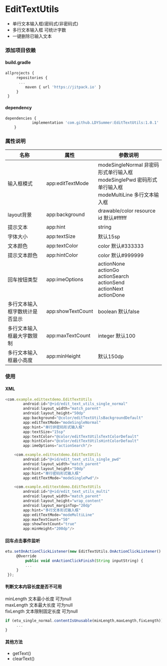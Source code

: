# EditTextUtils
- 单行文本输入框(密码式/非密码式)
- 多行文本输入框 可统计字数
- 一键删除已输入文本


### 添加项目依赖
#### build.gradle
```javascript
allprojects {
	 repositories {
	  ...
		 maven { url 'https://jitpack.io' }
	 }
 }
```

#### dependency
```javascript
dependencies {
	        implementation 'com.github.LDYSummer:EditTextUtils:1.0.1'
	}
```
### 属性说明

|名称 | 属性 | 参数说明 |
|-----|-----|-----------
|输入框模式 | app:editTextMode | modeSingleNormal 非密码形式单行输入框<br>modeSinglePwd 密码形式单行输入框<br>modeMultiLine 多行文本输入框|
|layout背景| app:background | drawable/color resource id 默认#ffffff |
|提示文本 | app:hint | string |
|字体大小 | app:textSize | 默认15sp |
|文本颜色 | app:textColor | color 默认#333333 |
|提示文本颜色 | app:hintColor | color 默认#999999 |
|回车按钮类型 | app:imeOptions | actionNone<br>actionGo<br>actionSearch<br>actionSend<br>actionNext<br>actionDone|
|多行文本输入框字数统计是否显示 | app:showTextCount | boolean 默认false|
|多行文本输入框最大字数限制 | app:maxTextCount | integer 默认100 |
|多行文本输入框最小高度 | app:minHeight | 默认150dp | 

### 使用
#### XML
```javascript
<com.example.edittextdemo.EditTextUtils
        android:id="@+id/edit_text_utils_single_normal"
        android:layout_width="match_parent"
        android:layout_height="50dp"
        app:background="@color/editTextUtilsBackgroundDefault"
        app:editTextMode="modeSingleNormal"
        app:hint="单行非密码形式输入框"
        app:textSize="15sp"
        app:textColor="@color/editTextUtilsTextColorDefault"
        app:hintColor="@color/editTextUtilsHintColorDefault"
        app:imeOptions="actionSearch"/>
```
```javascript
    <com.example.edittextdemo.EditTextUtils
        android:id="@+id/edit_text_utils_single_pwd"
        android:layout_width="match_parent"
        android:layout_height="50dp"
        app:hint="单行密码形式输入框"
        app:editTextMode="modeSinglePwd"/>
```

```javascript
    <com.example.edittextdemo.EditTextUtils
        android:id="@+id/edit_text_utils_multi"
        android:layout_width="match_parent"
        android:layout_height="wrap_content"
        android:layout_marginTop="20dp"
        app:hint="多行文本形式输入框"
        app:editTextMode="modeMultiLine"
        app:maxTextCount="50"
        app:showTextCount="true"
        app:minHeight="200dp"/>
```

#### 回车点击事件监听
```javascript
etu.setOnActionClickListener(new EditTextUtils.OnActionClickListener() {
     @Override
         public void onActionClickFinish(String inputString) {
         ...
     }
 });
```

#### 判断文本内容长度是否不可用
minLength 文本最小长度 可为null<br>maxLength 文本最大长度 可为null<br>fixLength 文本限制固定长度 可为null
```javascript
if (etu_single_normal.contentIsUnusable(minLength,maxLength,fixLength)){
     ...
}
```
#### 其他方法
- getText()
- clearText()
